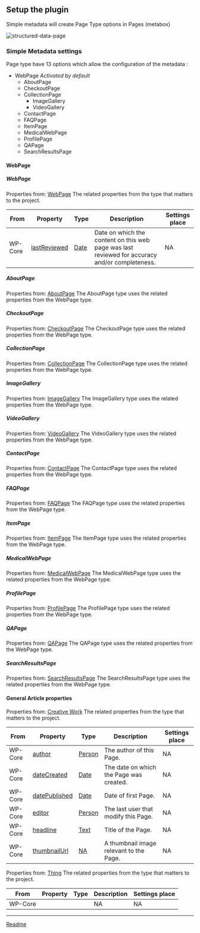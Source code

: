 ## Setup the plugin

Simple metadata will create Page Type options in Pages (metabox)

![structured-data-page](https://raw.githubusercontent.com/my-language-skills/simple-metadata/master/doc/images/structured-data-page.png)

### Simple Metadata settings
Page type have 13 options which allow the configuration of the metadata :
* WebPage *Activated by default*
  * AboutPage
  * CheckoutPage
  * CollectionPage
    * ImageGallery
    * VideoGallery
  * ContactPage
  * FAQPage
  * ItemPage
  * MedicalWebPage
  * ProfilePage
  * QAPage
  * SearchResultsPage

#### WebPage

##### WebPage

Properties from: [WebPage](https://schema.org/Article "https://schema.org/WebPage")
The related properties from the type that matters to the project.

| From | Property | Type | Description | Settings place |
| ---- | -------- |----- | ----------- | --------------
| WP-Core | [lastReviewed](https://schema.org/lastReviewed) | [Date](https://schema.org/Date) | 	Date on which the content on this web page was last reviewed for accuracy and/or completeness. | NA

##### AboutPage

Properties from: [AboutPage](https://schema.org/AboutPage "https://schema.org/AboutPage")
The AboutPage type uses the related properties from the WebPage type.

##### CheckoutPage

Properties from: [CheckoutPage](https://schema.org/CheckoutPage "https://schema.org/CheckoutPage")
The CheckoutPage type uses the related properties from the WebPage type.

##### CollectionPage

Properties from: [CollectionPage](https://schema.org/CollectionPage "https://schema.org/CollectionPage")
The CollectionPage type uses the related properties from the WebPage type.

##### ImageGallery

Properties from: [ImageGallery](https://schema.org/ImageGallery "https://schema.org/ImageGallery")
The ImageGallery type uses the related properties from the WebPage type.

##### VideoGallery

Properties from: [VideoGallery](https://schema.org/VideoGallery "https://schema.org/VideoGallery")
The VideoGallery type uses the related properties from the WebPage type.

##### ContactPage

Properties from: [ContactPage](https://schema.org/ContactPage "https://schema.org/ContactPage")
The ContactPage type uses the related properties from the WebPage type.

##### FAQPage

Properties from: [FAQPage](https://schema.org/FAQPage "https://schema.org/FAQPage")
The FAQPage type uses the related properties from the WebPage type.

##### ItemPage

Properties from: [ItemPage](https://schema.org/ItemPage "https://schema.org/ItemPage")
The ItemPage type uses the related properties from the WebPage type.

##### MedicalWebPage

Properties from: [MedicalWebPage](https://schema.org/MedicalWebPage "https://schema.org/MedicalWebPage")
The MedicalWebPage type uses the related properties from the WebPage type.

##### ProfilePage

Properties from: [ProfilePage](https://schema.org/ProfilePage "https://schema.org/ProfilePage")
The ProfilePage type uses the related properties from the WebPage type.

##### QAPage

Properties from: [QAPage](https://schema.org/QAPage "https://schema.org/QAPage")
The QAPage type uses the related properties from the WebPage type.

##### SearchResultsPage

Properties from: [SearchResultsPage](https://schema.org/SearchResultsPage "https://schema.org/SearchResultsPage")
The SearchResultsPage type uses the related properties from the WebPage type.

#### General Article properties

Properties from: [Creative Work](https://schema.org/CreativeWork "https://schema.org/CreativeWork")
The related properties from the type that matters to the project.

| From | Property | Type | Description | Settings place |
| ---- | -------- |----- | ----------- | --------------
| WP-Core | [author](https://schema.org/author) | [Person](https://schema.org/Person) | The author of this Page.  | NA
| WP-Core | [dateCreated](https://schema.org/dateCreated) | [Date](https://schema.org/Date) | The date on which the Page was created. | NA
| WP-Core | [datePublished](https://schema.org/datePublished) | [Date](https://schema.org/Date) | Date of first Page. | NA
| WP-Core | [editor](https://schema.org/editor) | [Person](https://schema.org/Person) | The last user that modify this Page.  | NA
| WP-Core | [headline](https://schema.org/headline) | [Text](https://schema.org/Text) | Title of the Page. | NA
| WP-Core | [thumbnailUrl](https://schema.org/thumbnailUrl) | [NA](https://schema.org/URL) | A thumbnail image relevant to the Page. | NA

Properties from: [Thing](https://schema.org/Thing "https://schema.org/Thing")
The related properties from the type that matters to the project.

| From | Property | Type | Description | Settings place |
| ---- | -------- |----- | ----------- | --------------
| WP-Core | []() | []() | 	NA | NA



---

[Readme](/Readme.md)
